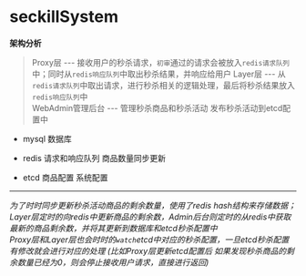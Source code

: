 # seckillSystem  

**架构分析**
>Proxy层 --- 接收用户的秒杀请求，`初审`通过的请求会被放入`redis请求队列`中；同时从`redis响应队列`中取出秒杀结果，并响应给用户
>Layer层 --- 从`redis请求队列`中取出请求，进行秒杀相关的逻辑处理，最后将秒杀结果放入`redis响应队列`中   
>WebAdmin管理后台  --- 管理秒杀商品和秒杀活动 发布秒杀活动到etcd配置中  

+ mysql 数据库  
- redis 请求和响应队列  商品数量同步更新  
* etcd 商品配置 系统配置  

---

*为了时时同步更新秒杀活动商品的剩余数量，使用了redis hash结构来存储数据；  
Layer层定时的向redis中更新商品的剩余数，Admin后台则定时的从redis中获取最新的商品剩余数，并将其更新到数据库和etcd秒杀配置中  
Proxy层和Layer层也会时时的`watch`etcd中对应的秒杀配置，一旦etcd秒杀配置有修改就会进行对应的处理 (比如Proxy层更新etcd配置后 如果发现秒杀商品的剩余数量已经为0，则会停止接收用户请求，直接进行返回)*

